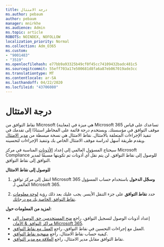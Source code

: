 ```yaml
---
title: درجة الامتثال
ms.author: pebaum
author: pebaum
manager: mnirkhe
ms.audience: Admin
ms.topic: article
ROBOTS: NOINDEX, NOFOLLOW
localization_priority: Normal
ms.collection: Adm_O365
ms.custom:
- "9001483"
- "3519"
ms.openlocfilehash: e77bb9a93325b49cf0f45cc74109432badc481c5
ms.sourcegitcommit: 55eff703a17e500681d8fa6a87eb067019ade3cc
ms.translationtype: MT
ms.contentlocale: ar-SA
ms.lasthandoff: 04/22/2020
ms.locfileid: "43706080"
---
```

# <a name="compliance-score"></a>درجة الامتثال

نقاط التوافق من Microsoft (معاينة) هي ميزة في Microsoft 365 تساعدك على قياس موقف التوافق في مؤسستك. ويستخدم درجة قائمة على المخاطر استنادًا إلى تقدمك في تنفيذ الإجراءات المتعلقة بالامتثال.   نقاط الامتثال هي نسخة مبسطة من [مدير الامتثال](https://docs.microsoft.com/microsoft-365/compliance/compliance-manager-overview) ويقدم طريقة أسهل لدراسة موقف الامتثال الخاص بك وتنفيذ الإجراءات لتحسينه. 

سيحتاج المسؤول العالمي إلى إعداد [الأذونات](https://docs.microsoft.com/microsoft-365/security/office-365-security/permissions-in-the-security-and-compliance-center) المناسبة في مركز Microsoft Compliance للوصول إلى نقاط التوافق.  لن يتم نقل أي أذونات تم تكوينها مسبقًا لمدير التوافق إلى نقاط التوافق.

**للوصول إلى نقاط الامتثال**

1. انتقل إلى مركز توافق Microsoft 365 **وسجّل الدخول** باستخدام حساب المسؤول العالمي لـ Microsoft 365.

2. حدد **نقاط التوافق** على جزء التنقل الأيسر. يجب عليك بعد ذلك رؤية [لوحة معلومات نقاط التوافق الخاصة بك مع درجاتك](https://docs.microsoft.com/microsoft-365/compliance/compliance-score-setup#understand-the-compliance-score-dashboard).
 

**لمزيد من المعلومات حول:**

- إعداد أذونات الوصول لتسجيل التوافق، راجع [منح المستخدمين حق الوصول إلى مراكز التوافق & الأمان Microsoft 365](https://docs.microsoft.com/microsoft-365/security/office-365-security/grant-access-to-the-security-and-compliance-center).
- العمل مع إجراءات التحسين في نقاط التوافق، راجع [العمل مع نقاط التوافق](https://docs.microsoft.com/microsoft-365/compliance/working-with-compliance-score).
- كيفية حساب نقاط الامتثال، راجع [منهجية نقاط التوافق](https://docs.microsoft.com/microsoft-365/compliance/compliance-score-methodology).
- نقاط التوافق مقابل مدير الامتثال، راجع [العلاقة مع مدير التوافق](https://docs.microsoft.com/microsoft-365/compliance/compliance-score#relationship-to-compliance-manager).

